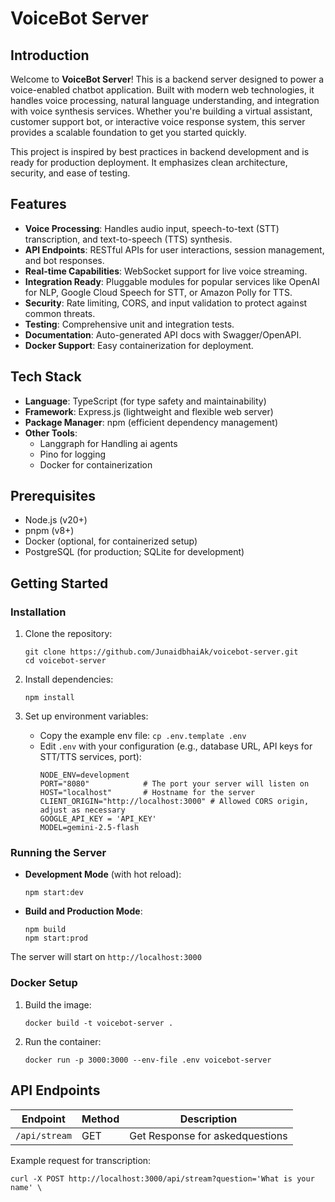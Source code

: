 # VoiceBot Server

## Introduction

Welcome to **VoiceBot Server**! This is a backend server designed to power a voice-enabled chatbot application. Built with modern web technologies, it handles voice processing, natural language understanding, and integration with voice synthesis services. Whether you're building a virtual assistant, customer support bot, or interactive voice response system, this server provides a scalable foundation to get you started quickly.

This project is inspired by best practices in backend development and is ready for production deployment. It emphasizes clean architecture, security, and ease of testing.

## Features

- **Voice Processing**: Handles audio input, speech-to-text (STT) transcription, and text-to-speech (TTS) synthesis.
- **API Endpoints**: RESTful APIs for user interactions, session management, and bot responses.
- **Real-time Capabilities**: WebSocket support for live voice streaming.
- **Integration Ready**: Pluggable modules for popular services like OpenAI for NLP, Google Cloud Speech for STT, or Amazon Polly for TTS.
- **Security**: Rate limiting, CORS, and input validation to protect against common threats.
- **Testing**: Comprehensive unit and integration tests.
- **Documentation**: Auto-generated API docs with Swagger/OpenAPI.
- **Docker Support**: Easy containerization for deployment.

## Tech Stack

- **Language**: TypeScript (for type safety and maintainability)
- **Framework**: Express.js (lightweight and flexible web server)
- **Package Manager**: npm (efficient dependency management)
- **Other Tools**:
  - Langgraph for Handling ai agents
  - Pino for logging
  - Docker for containerization

## Prerequisites

- Node.js (v20+)
- pnpm (v8+)
- Docker (optional, for containerized setup)
- PostgreSQL (for production; SQLite for development)

## Getting Started

### Installation

1. Clone the repository:
   ```
   git clone https://github.com/JunaidbhaiAk/voicebot-server.git
   cd voicebot-server
   ```

2. Install dependencies:
   ```
   npm install
   ```

3. Set up environment variables:
   - Copy the example env file: `cp .env.template .env`
   - Edit `.env` with your configuration (e.g., database URL, API keys for STT/TTS services, port):
     ```
     NODE_ENV=development
     PORT="8080"            # The port your server will listen on
     HOST="localhost"       # Hostname for the server
     CLIENT_ORIGIN="http://localhost:3000" # Allowed CORS origin, adjust as necessary
     GOOGLE_API_KEY = 'API_KEY'
     MODEL=gemini-2.5-flash
     ```


### Running the Server

- **Development Mode** (with hot reload):
  ```
  npm start:dev
  ```

- **Build and Production Mode**:
  ```
  npm build
  npm start:prod
  ```

The server will start on `http://localhost:3000`

### Docker Setup

1. Build the image:
   ```
   docker build -t voicebot-server .
   ```

2. Run the container:
   ```
   docker run -p 3000:3000 --env-file .env voicebot-server
   ```



## API Endpoints

| Endpoint | Method | Description |
|----------|--------|-------------|
| `/api/stream` | GET | Get Response for askedquestions ||

Example request for transcription:
```
curl -X POST http://localhost:3000/api/stream?question='What is your name' \
```

